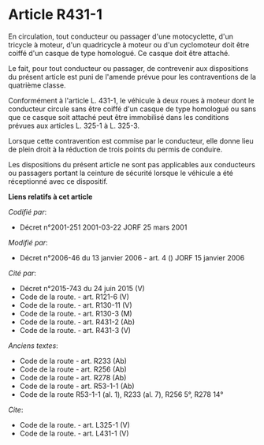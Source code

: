 # Article R431-1

En circulation, tout conducteur ou passager d'une motocyclette, d'un tricycle à moteur, d'un quadricycle à moteur ou d'un
cyclomoteur doit être coiffé d'un casque de type homologué. Ce casque doit être attaché. 

Le fait, pour tout conducteur ou passager, de contrevenir aux dispositions du présent article est puni de l'amende prévue
pour les contraventions de la quatrième classe. 

Conformément à l'article L. 431-1, le véhicule à deux roues à moteur dont le conducteur circule sans être coiffé d'un casque
de type homologué ou sans que ce casque soit attaché peut être immobilisé dans les conditions prévues aux articles L. 325-1 à
L. 325-3. 

Lorsque cette contravention est commise par le conducteur, elle donne lieu de plein droit à la réduction de trois points du
permis de conduire. 

Les dispositions du présent article ne sont pas applicables aux conducteurs ou passagers portant la ceinture de sécurité
lorsque le véhicule a été réceptionné avec ce dispositif.

**Liens relatifs à cet article**

_Codifié par_:

  - Décret n°2001-251 2001-03-22 JORF 25 mars 2001

_Modifié par_:

  - Décret n°2006-46 du 13 janvier 2006 - art. 4 () JORF 15 janvier 2006

_Cité par_:

  - Décret n°2015-743 du 24 juin 2015 (V)
  - Code de la route. - art. R121-6 (V)
  - Code de la route. - art. R130-11 (V)
  - Code de la route. - art. R130-3 (M)
  - Code de la route. - art. R431-2 (Ab)
  - Code de la route. - art. R431-3 (V)

_Anciens textes_:

  - Code de la route - art. R233 (Ab)
  - Code de la route - art. R256 (Ab)
  - Code de la route - art. R278 (Ab)
  - Code de la route - art. R53-1-1 (Ab)
  - Code de la route R53-1-1  (al. 1), R233 (al. 7), R256 5°, R278 14°

_Cite_:

  - Code de la route. - art. L325-1 (V)
  - Code de la route. - art. L431-1 (V)
